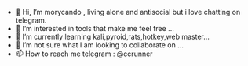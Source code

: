 - 👋 Hi, I’m morycando , living alone and antisocial but i love chatting on telegram.
- 👀 I’m interested in tools that make me feel free ...
- 🌱 I’m currently learning kali,pyroid,rats,hotkey,web master...
- 💞️ I’m not sure what I am looking to collaborate on ...
- 📫 How to reach me telegram : @ccrunner

<!---
morycando/morycando is a ✨ special ✨ repository because its `README.md` (this file) appears on your GitHub profile.
You can click the Preview link to take a look at your changes.
--->
